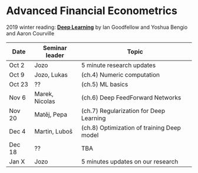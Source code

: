 # Advanced Financial Econometrics

2019 winter reading: [**Deep Learning**](https://www.deeplearningbook.org/) by Ian Goodfellow and Yoshua Bengio and Aaron Courville 

|Date	|	Seminar leader	| Topic
|------|------|--------|
|Oct 2	|	Jozo	|	5 minute research updates		
|Oct 9	|	Jozo, Lukas	|	(ch.4) Numeric computation	
|Oct 23	|	??	|	(ch.5) ML basics	
|Nov 6  |	Marek, Nicolas	|	(ch.6) Deep FeedForward Networks	
|Nov 20	|	Matěj, Pepa	|	(ch.7) Regularization for Deep Learning	
|Dec 4	|	Martin, Luboš	|	(ch.8) Optimization of training Deep model			
|Dec 18	|	??	|	TBA		
|Jan X	|	Jozo	|	5 minutes updates on our research

